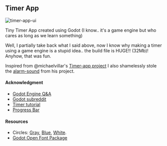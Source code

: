 ## Timer App

![timer-app-ui](https://user-images.githubusercontent.com/2496324/156528197-60616806-426a-4825-8b90-58112b862bb7.png)

Tiny Timer App created using Godot (I know.. it's a game engine but who cares as long as we learn something)

Well, I partially take back what I said above, now I know why making a timer using a game engine is a stupid idea.. the build file is HUGE!! (32Mb)! Anyhow, that was fun.

Inspired from @michaelvillar's [Timer-app project](https://github.com/michaelvillar/timer-app) I also shamelessly stole the [alarm-sound](https://github.com/michaelvillar/timer-app/blob/master/Timer/alert-sound.caf) from his project.

#### Acknowledgment

- [Godot Engine Q&A](https://godotengine.org/qa/)
- [Godot subreddit](https://www.reddit.com/r/godot)
- [Timer tutorial](https://www.youtube.com/watch?v=irI4ebb0JJ0)
- [Progress Bar](https://www.youtube.com/watch?v=5poF352bDsQ)

#### Resources

- Circles: [Gray](https://www.iconsdb.com/gray-icons/circle-icon.html), [Blue](https://www.iconsdb.com/royal-blue-icons/circle-icon.html), [White](https://www.iconsdb.com/white-icons/circle-icon.html).
- [Godot Open Font Package](https://godotengine.org/asset-library/asset/316)
